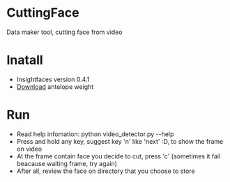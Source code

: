 # CuttingFace
Data maker tool, cutting face from video

# Inatall 
- Insightfaces version 0.4.1
- [Download](https://1drv.ms/u/s!AswpsDO2toNKrU0ydGgDkrHPdJ3m?e=iVgZox) antelope weight

# Run
- Read help infomation: python video_detector.py --help
- Press and hold any key, suggest key 'n' like 'next' :D, to show the frame on video
- At the frame contain face you decide to cut, press 'c' (sometimes it fail beacause waiting frame, try again)
- After all, review the face on directory that you choose to store
